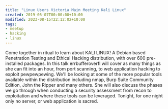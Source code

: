 ```yaml
---
title: "Linux Users Victoria Main Meeting Kali Linux"
created: 2019-05-07T00:00:00+10:00
modified: 2023-08-15T22:12:02+10:00
tags:
- meetup
- hacking
- linux
---
```


Come together in ritual to learn about KALI LINUX! A Debian based Penetration Testing and Ethical Hacking distribution, with over 600 pre-installed packages. In this talk errbufferoverfl will cover as many things as she can fit into an hour, from port scanning, to web application hacking to exploit pewpewpewing. We'll be looking at some of the more popular tools available within the distribution including nmap, Burp Suite Community Edition, John the Ripper and many others. She will also discuss the phases we go through when conducting a security assessment from recon to exploitation and where these tools can be leveraged. Tonight, for one night only no server, or web application is sacred.